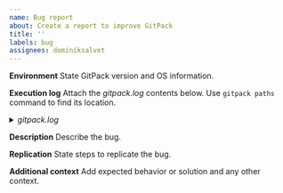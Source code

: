 ```yaml
---
name: Bug report
about: Create a report to improve GitPack
title: ''
labels: bug
assignees: dominiksalvet
---
```


**Environment**
State GitPack version and OS information.

**Execution log**
Attach the *gitpack.log* contents below. Use `gitpack paths` command to find its location.

<details>
    <summary><i>gitpack.log</i></summary>

```
<gitpack.log contents>
```
</details>

**Description**
Describe the bug.

**Replication**
State steps to replicate the bug.

**Additional context**
Add expected behavior or solution and any other context.
